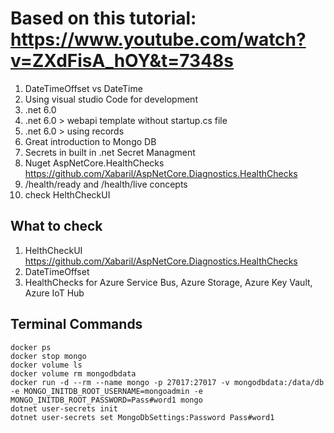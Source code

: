 # Based on this tutorial: https://www.youtube.com/watch?v=ZXdFisA_hOY&t=7348s

1. DateTimeOffset vs DateTime
2. Using visual studio Code for development
3. .net 6.0
4. .net 6.0 > webapi template without startup.cs file
5. .net 6.0 > using records
6. Great introduction to Mongo DB
7. Secrets in built in .net Secret Managment
8. Nuget AspNetCore.HealthChecks https://github.com/Xabaril/AspNetCore.Diagnostics.HealthChecks
9. /health/ready and /health/live concepts
10. check HelthCheckUI

## What to check

1. HelthCheckUI https://github.com/Xabaril/AspNetCore.Diagnostics.HealthChecks
2. DateTimeOffset
3. HealthChecks for Azure Service Bus, Azure Storage, Azure Key Vault, Azure IoT Hub

## Terminal Commands

```text
docker ps
docker stop mongo
docker volume ls
docker volume rm mongodbdata
docker run -d --rm --name mongo -p 27017:27017 -v mongodbdata:/data/db -e MONGO_INITDB_ROOT_USERNAME=mongoadmin -e MONGO_INITDB_ROOT_PASSWORD=Pass#word1 mongo
dotnet user-secrets init
dotnet user-secrets set MongoDbSettings:Password Pass#word1
```